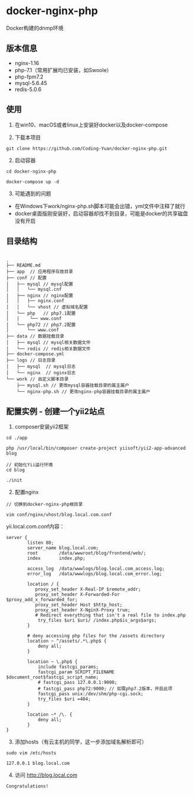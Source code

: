 # docker-nginx-php
Docker构建的dnmp环境

## 版本信息

- nginx-1.16
- php-7.1（常用扩展均已安装，如Swoole）
- php-fpm7.2
- mysql-5.6.45
- redis-5.0.6

## 使用

1. 在win10、macOS或者linux上安装好docker以及docker-compose

2. 下载本项目

```
git clone https://github.com/Coding-Yuan/docker-nginx-php.git
```

2. 启动容器

```
cd docker-nginx-php

docker-compose up -d
```

3. 可能遇到的问题

- 在Windows下work/nginx-php.sh脚本可能会出错，yml文件中注释了就行
- docker桌面版刚安装好，启动容器却找不到目录，可能是docker的共享磁盘没有开启

## 目录结构

```

.
├── README.md
├── app  // 应用程序存放目录
├── conf // 配置
│   ├── mysql // mysql配置
│   │   └── mysql.cnf
│   ├── nginx // nginx配置
│   │   ├── nginx.conf
│   │   └── vhost // 虚拟域名配置
│   └── php   // php7.1配置
│   |    └── www.conf
│   └── php72 // php7.2配置
│       └── www.conf
├── data // 数据挂载目录
│   ├── mysql // mysql相关数据文件
│   └── redis // redis相关数据文件
├── docker-compose.yml
├── logs // 日志目录
│   ├── mysql  // mysql日志
│   └── nginx  // nginx日志
└── work // 自定义脚本目录
    ├── mysql.sh // 更改mysql容器挂载目录的属主属户
    └── nginx-php.sh // 更改nginx-php容器挂载目录的属主属户

```

## 配置实例 - 创建一个yii2站点


1. composer安装yii2框架

```
cd ./app

php /usr/local/bin/composer create-project yiisoft/yii2-app-advanced blog

// 初始化Yii运行环境
cd blog

./init
```

2. 配置nginx

```
// 切换到docker-nginx-php根目录

vim conf/nginx/vhost/blog.local.com.conf
```

yii.local.com.conf内容：

```
server {
        listen 80;
        server_name blog.local.com;
        root        /data/wwwroot/blog/frontend/web/;
        index       index.php;

        access_log  /data/wwwlogs/blog.local.com_access.log;
        error_log   /data/wwwlogs/blog.local.com_error.log;

        location / {
           proxy_set_header X-Real-IP $remote_addr;
           proxy_set_header X-Forwarded-For $proxy_add_x_forwarded_for;
           proxy_set_header Host $http_host;
           proxy_set_header X-NginX-Proxy true;
           # Redirect everything that isn't a real file to index.php
            try_files $uri $uri/ /index.php$is_args$args;
        }

        # deny accessing php files for the /assets directory
        location ~ ^/assets/.*\.php$ {
            deny all;
        }

        location ~ \.php$ {
            include fastcgi_params;
            fastcgi_param SCRIPT_FILENAME $document_root$fastcgi_script_name;
            # fastcgi_pass 127.0.0.1:9000;
            # fastcgi_pass php72:9000; // 如需php7.2版本，开启此项
            fastcgi_pass unix:/dev/shm/php-cgi.sock;
            try_files $uri =404;
        }

        location ~* /\. {
            deny all;
        }
}
```

3. 添加hosts（有云主机的同学，这一步添加域名解析即可）

```
sudo vim /etc/hosts
```

```
127.0.0.1 blog.local.com
```

4. 访问 http://blog.local.com

```
Congratulations!
```

